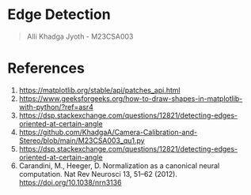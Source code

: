# Edge Detection
> Alli Khadga Jyoth - M23CSA003

# References
1. https://matplotlib.org/stable/api/patches_api.html
2. https://www.geeksforgeeks.org/how-to-draw-shapes-in-matplotlib-with-python/?ref=asr4
3. https://dsp.stackexchange.com/questions/12821/detecting-edges-oriented-at-certain-angle
4. https://github.com/KhadgaA/Camera-Calibration-and-Stereo/blob/main/M23CSA003_qu1.py 
5. https://dsp.stackexchange.com/questions/12821/detecting-edges-oriented-at-certain-angle
6. Carandini, M., Heeger, D. Normalization as a canonical neural computation. Nat Rev Neurosci 13, 51–62 (2012). https://doi.org/10.1038/nrn3136